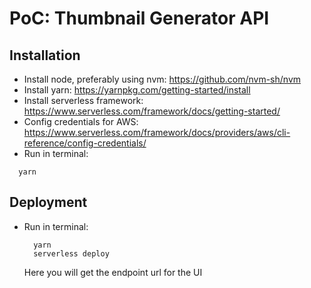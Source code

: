 # PoC: Thumbnail Generator API

## Installation
 - Install node, preferably using nvm: https://github.com/nvm-sh/nvm
 - Install yarn: https://yarnpkg.com/getting-started/install
 - Install serverless framework: https://www.serverless.com/framework/docs/getting-started/
 - Config credentials for AWS: https://www.serverless.com/framework/docs/providers/aws/cli-reference/config-credentials/
 - Run in terminal:
  ```
    yarn
  ```

## Deployment
- Run in terminal:
  ```
    yarn
    serverless deploy
  ```
  Here you will get the endpoint url for the UI